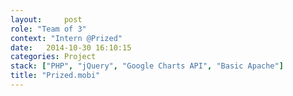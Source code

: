 ```yaml
---
layout:     post
role: "Team of 3"
context: "Intern @Prized"
date:   2014-10-30 16:10:15
categories: Project
stack: ["PHP", "jQuery", "Google Charts API", "Basic Apache"]
title: "Prized.mobi"
---
```

